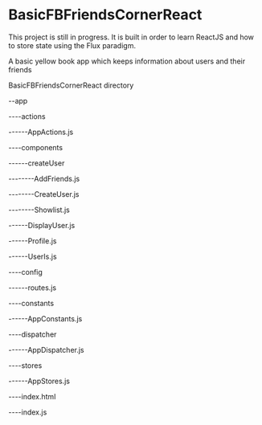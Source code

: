 # BasicFBFriendsCornerReact
This project is still in progress. It is built in order to learn ReactJS and how to store state using the Flux paradigm.

A basic yellow book app which keeps information about users and their friends

BasicFBFriendsCornerReact directory

--app

----actions

------AppActions.js

----components

------createUser

--------AddFriends.js

--------CreateUser.js

--------Showlist.js

------DisplayUser.js

------Profile.js

------UserIs.js

----config

------routes.js

----constants

------AppConstants.js

----dispatcher

------AppDispatcher.js

----stores

------AppStores.js

----index.html

----index.js

